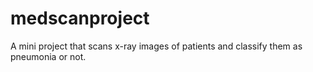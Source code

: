 # medscanproject
A mini project that scans x-ray images of patients and classify them as pneumonia or not.
